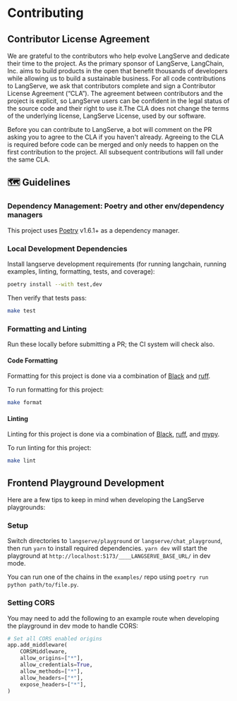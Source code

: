 # Contributing

## Contributor License Agreement

We are grateful to the contributors who help evolve LangServe and dedicate their time to the project. As the primary sponsor of LangServe, LangChain, Inc. aims to build products in the open that benefit thousands of developers while allowing us to build a sustainable business. For all code contributions to LangServe, we ask that contributors complete and sign a Contributor License Agreement (“CLA”). The agreement between contributors and the project is explicit, so LangServe users can be confident in the legal status of the source code and their right to use it.The CLA does not change the terms of the underlying license, LangServe License, used by our software.

Before you can contribute to LangServe, a bot will comment on the PR asking you to agree to the CLA if you haven't already. Agreeing to the CLA is required before code can be merged and only needs to happen on the first contribution to the project. All subsequent contributions will fall under the same CLA.

## 🗺️ Guidelines

### Dependency Management: Poetry and other env/dependency managers

This project uses [Poetry](https://python-poetry.org/) v1.6.1+ as a dependency manager.

### Local Development Dependencies

Install langserve development requirements (for running langchain, running examples, linting, formatting, tests, and coverage):

```sh
poetry install --with test,dev
```

Then verify that tests pass:

```sh
make test
```

### Formatting and Linting

Run these locally before submitting a PR; the CI system will check also.

#### Code Formatting

Formatting for this project is done via a combination of [Black](https://black.readthedocs.io/en/stable/) and [ruff](https://docs.astral.sh/ruff/rules/).

To run formatting for this project:

```sh
make format
```

#### Linting

Linting for this project is done via a combination of [Black](https://black.readthedocs.io/en/stable/), [ruff](https://docs.astral.sh/ruff/rules/), and [mypy](http://mypy-lang.org/).

To run linting for this project:

```sh
make lint
```

## Frontend Playground Development

Here are a few tips to keep in mind when developing the LangServe playgrounds:

### Setup

Switch directories to `langserve/playground` or `langserve/chat_playground`, then run `yarn` to install required
dependencies. `yarn dev` will start the playground at `http://localhost:5173/____LANGSERVE_BASE_URL/` in dev mode.

You can run one of the chains in the `examples/` repo using `poetry run python path/to/file.py`.

### Setting CORS

You may need to add the following to an example route when developing the playground in dev mode to handle CORS:

```python
# Set all CORS enabled origins
app.add_middleware(
    CORSMiddleware,
    allow_origins=["*"],
    allow_credentials=True,
    allow_methods=["*"],
    allow_headers=["*"],
    expose_headers=["*"],
)
```
